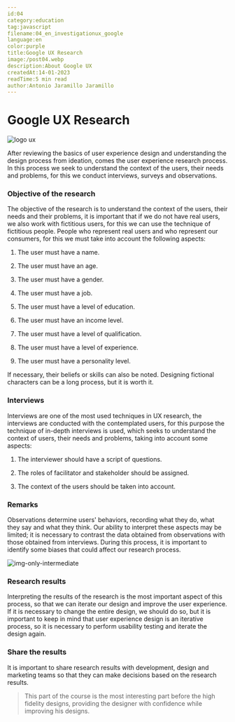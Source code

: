 ```yaml
---
id:04
category:education
tag:javascript
filename:04_en_investigationux_google
language:en
color:purple
title:Google UX Research
image:/post04.webp
description:About Google UX
createdAt:14-01-2023
readTime:5 min read
author:Antonio Jaramillo Jaramillo
---
```


# Google UX Research

![logo ux](https://backendblog.fly.dev/api/v2/images/articles/post04.webp)

After reviewing the basics of user experience design and understanding the design process from ideation, comes the user experience research process. In this process we seek to understand the context of the users, their needs and problems, for this we conduct interviews, surveys and observations.

### Objective of the research

The objective of the research is to understand the context of the users, their needs and their problems, it is important that if we do not have real users, we also work with fictitious users, for this we can use the technique of fictitious people. People who represent real users and who represent our consumers, for this we must take into account the following aspects:

1. The user must have a name.

2. The user must have an age.

3. The user must have a gender.

4. The user must have a job.

5. The user must have a level of education.

6. The user must have an income level.

7. The user must have a level of qualification.

8. The user must have a level of experience.

9. The user must have a personality level.

If necessary, their beliefs or skills can also be noted. Designing fictional characters can be a long process, but it is worth it.

### Interviews

Interviews are one of the most used techniques in UX research, the interviews are conducted with the contemplated users, for this purpose the technique of in-depth interviews is used, which seeks to understand the context of users, their needs and problems, taking into account some aspects:

1. The interviewer should have a script of questions.

2. The roles of facilitator and stakeholder should be assigned.

3. The context of the users should be taken into account.

### Remarks

Observations determine users' behaviors, recording what they do, what they say and what they think. Our ability to interpret these aspects may be limited; it is necessary to contrast the data obtained from observations with those obtained from interviews. During this process, it is important to identify some biases that could affect our research process.


![img-only-intermediate](https://backendblog.fly.dev/api/v2/images/articles/post04-01.webp)

### Research results

Interpreting the results of the research is the most important aspect of this process, so that we can iterate our design and improve the user experience. If it is necessary to change the entire design, we should do so, but it is important to keep in mind that user experience design is an iterative process, so it is necessary to perform usability testing and iterate the design again.

### Share the results

It is important to share research results with development, design and marketing teams so that they can make decisions based on the research results.

> This part of the course is the most interesting part before the high fidelity designs, providing the designer with confidence while improving his designs.


